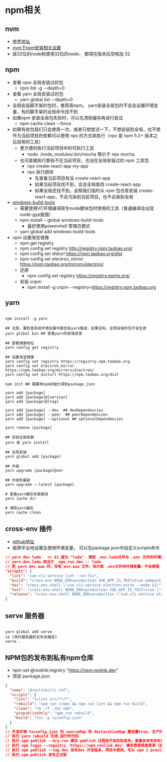 # npm相关

## nvm

- [参考地址](https://www.cnblogs.com/yulinlewis/p/10441180.html)
- [nvm下npm安装相关设置](https://www.cnblogs.com/ejll/p/11229557.html)
- 装32位的node和使用32位的node， 都得在版本后空格加 32

## npm

- 查看 npm 全局安装过的包
  - npm list -g --depth=0
- 查看 yarn 全局安装过的包
  - yarn global list --depth=0
- 全局安装脚手架的包时，推荐用npm。 yarn安装全局包时不会去设置环境变量，有的脚手架的全局命令找不到
- 如果npm 安装全局包失败时，可以先清除缓存再进行尝试
  - npm cache clean --force
- 如果有些包我们只会使用一次，或者只想尝试一下，不想安装到全局，也不想作为当前项目的依赖可以使用 npx 的方式来执行（npx 是 npm 5.2+ 版本之后自带的工具）
  - 更方便的执行当前项目中的可执行工具
    - node ./node_modules/.bin/mocha 等价于 npx mocha
  - 也可直接执行那些不在当前项目，也没在全局安装过的 npm 工具包
    - npx create-react-app my-app
    - npx 执行顺序
      - 先查看当前项目有没 create-react-app
      - 如果当前项目找不到，会去全局查找 create-react-app
      - 如果全局还找不到，会帮我们临时从 npm 包仓库安装 create-react-app，不会污染到当前项目，也不会装到全局
- [windows-build-tools](https://github.com/felixrieseberg/windows-build-tools)
  - 需要使用VC环境编译原生node模块包时使用的工具（普通编译会出现node-gyp报错）
  - npm install --global windows-build-tools
    - 最好使用powershell 管理员模式
  - yarn global add windows-build-tools
- npm 设置淘宝镜像
  - npm get registry
  - npm config set registry http://registry.npm.taobao.org/
  - npm config set disturl https://npm.taobao.org/dist
  - npm config set electron_mirror https://npm.taobao.org/mirrors/electron/
  - 还原
    - npm config set registry https://registry.npmjs.org/
  - 安装 cnpm
    - npm install -g cnpm --registry=https://registry.npm.taobao.org

## yarn

```shell

npm install -g yarn

## 注意，要检查系统环境变量中是否有yarn路径，如果没有，全局安装的包不会生效
yarn global bin ## 查看yarn的安装目录

## 查看镜像地址
yarn config get registry

## 设置淘宝镜像
yarn config set registry https://registry.npm.taobao.org
yarn config set electron_mirror https://npm.taobao.org/mirrors/electron/
yarn config set disturl https://npm.taobao.org/dist

npm init ## 需要用npm初始化得到package.json

yarn add [package]
yarn add [package]@[version]
yarn add [package]@[tag]

yarn add [package] --dev  ## devDependencies
yarn add [package] --peer  ## peerDependencies
yarn add [package] --optional ## optionalDependencies

yarn remove [package]

## 安装全部依赖
yarn 或 yarn install

## 全局安装
yarn global add [package]

## 升级
yarn upgrade [package]@ver

## 升级到最新
yarn upgrade –-latest [package]

# 查看yarn缓存存放路径
yarn cache dir

# 清除yarn缓存
yarn cache clean

```

## cross-env 插件

- [github地址](https://github.com/kentcdodds/cross-env#readme)
- 能跨平台地设置及使用环境变量， 可以在package.json中自定义scripts命令

```json
// yarn dev luda   => $1 值为 "luda"  调取 .env.luda文件与 .env 文件的环境变量
// yarn dev luda 相当于  npm run dev -- luda
// 若 yarn dev aaa 时，没有.env.aaa 文件，则只取 .env文件的环境变量，不会报错
"scripts": {
  "lint": "vue-cli-service lint --no-fix",
  "build": "cross-env NODE_ENV=production VUE_APP_IS_TEST=true webpack --config build/webpack.config.js",
  "dev": "cross-env-shell \"vue-cli-service electron:serve --mode $1\"",
  "test": "cross-env-shell NODE_ENV=production VUE_APP_IS_TEST=true \"vue-cli-service electron:build --legacy --mode $1\"",
  "release": "cross-env-shell NODE_ENV=production \"vue-cli-service electron:build --legacy --mode $1\""
}
```

## serve 服务器

```shell

yarn global add serve
cd [用作服务器的文件夹路径]
serve .

```

## NPM包的发布到私有npm仓库

- npm set @reolink:registry "https://npm.reolink.dev"
- 项目 package.json

```json
{
  "name": "@reolink/cli.ref",
  "scripts": {
    "lint": "tslint src/**/*",
    "rebuild": "npm run clean && npm run lint && npm run build",
    "clean": "rm -rf ./bc-sdk",
    "prepublishOnly": "npm run rebuild",
    "build": "tsc -p tsconfig.json"
  }
}
// 开发环境 tsconfig.json 的 sourceMap 和 declarationMap 要设置true, 生产环境的设置false
// 执行 yarn rebuild 生成 运行时代码
// 执行 npm publish --dry-run 模仿 publish 过程但不会实际发布，查看会发布的东西是否正确
// 执行 npm login --registry 'https://npm.reolink.dev' 填写登录信息登录（此步需要账户有登录的权限）
// 执行 npm publish --tag dev 发布dev 开发版本，项目中使用，可以 npm i @reolink/cli.ref@dev 使用开发版 (tag概念类似于分支，version不能与已有的重复)
// 执行 npm publish 发布正式版
```
